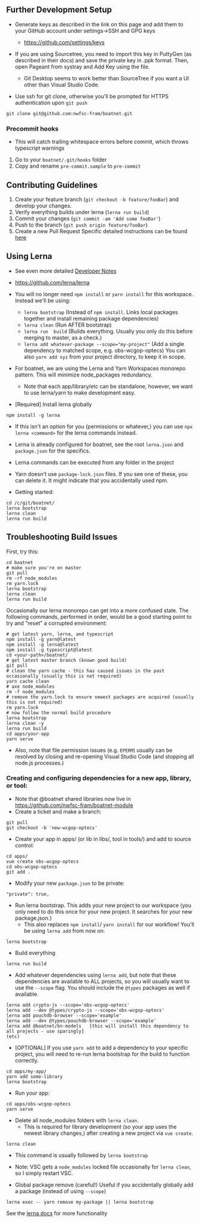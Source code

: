 ## Further Development Setup

- Generate keys as described in the link on this page and add them to your GitHub account under settings->SSH and GPG keys

  - https://github.com/settings/keys

- If you are using Sourcetree, you need to import this key in PuttyGen (as described in their docs) and save the private key in .ppk format. Then, open Pageant from systray and Add Key using the file.
  * Git Desktop seems to work better than SourceTree if you want a UI other than Visual Studio Code.
- Use ssh for git clone, otherwise you'll be prompted for HTTPS authentication upon `git push`

```
git clone git@github.com:nwfsc-fram/boatnet.git
```

### Precommit hooks
* This will catch trailing whitespace errors before commit, which throws typescript warnings

1. Go to your `boatnet/.git/hooks` folder
2. Copy and rename `pre-commit.sample` to `pre-commit`

## Contributing Guidelines

1. Create your feature branch (`git checkout -b feature/fooBar`) and develop your changes.
2. Verify everything builds under lerna (`lerna run build`)
3. Commit your changes (`git commit -am 'Add some fooBar'`)
4. Push to the branch (`git push origin feature/fooBar`)
5. Create a new Pull Request
   Specific detailed instructions can be found [here](./CONTRIBUTING.md)

## Using Lerna
* See even more detailed [Developer Notes](./docs/dev-notes/dev-notes.md)
* https://github.com/lerna/lerna
* You will no longer need `npm install` or `yarn install` for this workspace. Instead we'll be using:
  * `lerna bootstrap`  (Instead of `npm install`. Links local packages together and install remaining package dependencies)
  * `lerna clean` (Run AFTER bootstrap)
  * `lerna run  build` (Builds everything. Usually you only do this before merging to master, as a check.)
  * `lerna add whatever-package --scope="my-project"` (Add a single dependency to matched scope, e.g. obs-wcgop-optecs) You can also `yarn add xyz` from your project directory, to keep it in scope.

* For boatnet, we are using the Lerna and Yarn Workspaces monorepo pattern. This will minimize node_packages redundancy.
  * Note that each app/library/etc can be standalone, however, we want to use lerna/yarn to make development easy.
* [Required] Install lerna globally
```
npm install -g lerna
```
  * If this isn't an option for you (permissions or whatever,) you can use `npx lerna <command>` for the lerna commands instead.

* Lerna is already configured for boatnet, see the root `lerna.json` and `package.json` for the specifics.
* Lerna commands can be executed from any folder in the project
* Yarn doesn't use `package-lock.json` files. If you see one of these, you can delete it. It might indicate that you accidentally used npm.

* Getting started:
```
cd /c/git/boatnet/
lerna bootstrap
lerna clean
lerna run build
```

## Troubleshooting Build Issues
First, try this:
```
cd boatnet
# make sure you're on master
git pull
rm -rf node_modules
rm yarn.lock
lerna bootstrap
lerna clean
lerna run build
```

Occasionally our lerna monorepo can get into a more confused state. The following commands, performed in order, would be a good starting point to try and "reset" a corrupted environment:
```
# get latest yarn, lerna, and typescript
npm install -g yarn@latest
npm install -g lerna@latest
npm install -g typescript@latest
cd <your-path>/boatnet/
# get latest master branch (known good build)
git pull 
# clean the yarn cache - this has caused issues in the past occasionally (usually this is not required)
yarn cache clean
# axe node_modules
rm -f node_modules
# remove the yarn.lock to ensure newest packages are acquired (usually this is not required)
rm yarn.lock
# now follow the normal build procedure
lerna bootstrap
lerna clean -y
lerna run build
cd apps/your-app
yarn serve
```
* Also, note that file permission issues (e.g. `EPERM`) usually can be resolved by closing and re-opening Visual Studio Code (and stopping all node.js processes.)

### Creating and configuring dependencies for a new app, library, or tool:
* Note that @boatnet shared libraries now live in https://github.com/nwfsc-fram/boatnet-module
* Create a ticket and make a branch:
```
git pull
git checkout -b 'new-wcgop-optecs'
```
* Create your app in apps/ (or lib in libs/, tool in tools/) and add to source control:
```
cd apps/
vue create obs-wcgop-optecs
cd obs-wcgop-optecs
git add .
```
* Modify your new `package.json` to be private:
```
"private": true,
```
* Run lerna bootstrap. This adds your new project to our workspace (you only need to do this once for your new project. It searches for your new package.json.)
  * This also replaces `npm install`/ `yarn install` for our workflow! You'll be using `lerna add` from now on.
```
lerna bootstrap
```
* Build everything
```
lerna run build
```
* Add whatever dependencies using `lerna add`, but note that these dependencies are available to ALL projects, so you will usually want to use the `--scope` flag. You should include the `@types` packages as well if available.
```
lerna add crypto-js --scope='obs-wcgop-optecs'
lerna add --dev @types/crypto-js --scope='obs-wcgop-optecs'
lerna add pouchdb-browser --scope='example'
lerna add --dev @types/pouchdb-browser --scope='example'
lerna add @boatnet/bn-models   [this will install this dependency to all projects - use sparingly]
(etc)
```
* [OPTIONAL] If you use `yarn add` to add a dependency to your specific project, you will need to re-run lerna bootstrap for the build to function correctly.
```
cd apps/my-app/
yarn add some-library
lerna bootstrap
```

* Run your app:
```
cd apps/obs-wcgop-optecs
yarn serve
```

* Delete all node_modules folders with `lerna clean`.
  * This is required for library development (so your app uses the newest library changes,) after creating a new project via `vue create`.
```
lerna clean
```
  * This command is usually followed by `lerna bootstrap`
  * Note: VSC gets a `node_modules` locked file occasionally for `lerna clean`, so I simply restart VSC.

* Global package remove (careful!) Useful if you accidentally globally add a package (instead of using `--scope`)
```
lerna exec -- yarn remove my-package || lerna bootstrap
```

See the [lerna docs](https://github.com/lerna/lerna) for more functionality
